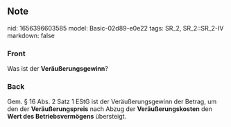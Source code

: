## Note
nid: 1656396603585
model: Basic-02d89-e0e22
tags: SR_2, SR_2::SR_2-IV
markdown: false

### Front
Was ist der <b>Veräußerungsgewinn</b>?

### Back
Gem. § 16 Abs. 2 Satz 1 EStG ist der Veräußerungsgewinn der Betrag,
um den der <b>Veräußerungspreis</b> nach Abzug der
<b>Veräußerungskosten</b> den <b>Wert des Betriebsvermögens</b>
übersteigt.

